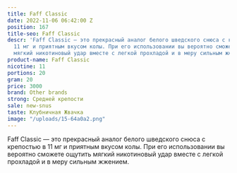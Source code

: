 ```yaml
---
title: Faff Classic
date: 2022-11-06 06:42:00 Z
position: 167
title-seo: Faff Classic
descr: 'Faff Classic — это прекрасный аналог белого шведского снюса с крепостью в
  11 мг и приятным вкусом колы. При его использовании вы вероятно сможете ощутить
  мягкий никотиновый удар вместе с легкой прохладой и в меру сильным жжением. '
product-name: Faff Classic
nicotine: 11
portions: 20
gram: 20
price: 3000
brand: Other brands
strong: Средней крепости
sale: new-snus
taste: Клубничная Жвачка
image: "/uploads/15-64a0a2.png"
---
```


Faff Classic — это прекрасный аналог белого шведского снюса с крепостью в 11 мг и приятным вкусом колы. При его использовании вы вероятно сможете ощутить мягкий никотиновый удар вместе с легкой прохладой и в меру сильным жжением. 